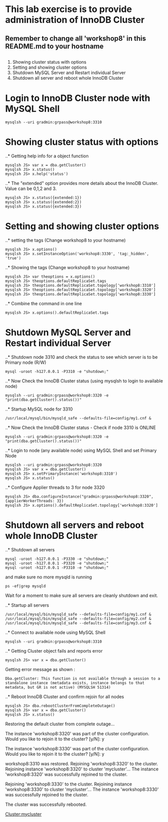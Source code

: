 # This lab exercise is to provide administration of InnoDB Cluster
## Remember to change all 'workshop8' in this README.md to your hostname
##
1. Showing cluster status with options
2. Setting and showing cluster options
3. Shutdown MySQL Server and Restart individual Server
4. Shutdown all server and reboot whole InnoDB Cluster


# Login to InnoDB Cluster node with MySQL Shell
```
mysqlsh --uri gradmin:grpass@workshop8:3310

```

# Showing cluster status with options
..* Getting help info for a object function

```
mysqlsh JS> var x = dba.getCluster()
mysqlsh JS> x.status()
mysqlsh JS> x.help('status')
```

..* The "extended" option provides more details about the InnoDB Cluster.  Value can be 0,1,2 and 3.

```
mysqlsh JS> x.status({extended:1})
mysqlsh JS> x.status({extended:2})
mysqlsh JS> x.status({extended:3})
```

# Setting and showing cluster options
..* setting the tags  (Change workshop8 to your hostname)
```
mysqlsh JS> x.options()
mysqlsh JS> x.setInstanceOption('workshop8:3330', 'tag:_hidden', 'true')
```

..* Showing the tags  (Change workshop8 to your hostname)
```
mysqlsh JS> var theoptions = x.options()
mysqlsh JS> theoptions.defaultReplicaSet.tags
mysqlsh JS> theoptions.defaultReplicaSet.topology['workshop8:3310']
mysqlsh JS> theoptions.defaultReplicaSet.topology['workshop8:3320']
mysqlsh JS> theoptions.defaultReplicaSet.topology['workshop8:3330']
```

..* Combine the command in one line
```
mysqlsh JS> x.options().defaultReplicaSet.tags

```


# Shutdown MySQL Server and Restart individual Server

..* Shutdown node 3310 and check the status to see which server is to be Primary node (R/W)

```
mysql -uroot -h127.0.0.1 -P3310 -e "shutdown;"
```

..* Now Check the InnoDB Cluster status (using mysqlsh to login to available node)
```
mysqlsh --uri gradmin:grpass@workshop8:3320 -e "print(dba.getCluster().status())"
```

..* Startup MySQL node for 3310 
```
/usr/local/mysql/bin/mysqld_safe --defaults-file=config/my1.cnf &
```

..* Now Check the InnoDB Cluster status - Check if node 3310 is ONLINE
```
mysqlsh --uri gradmin:grpass@workshop8:3320 -e "print(dba.getCluster().status())"
```

..* Login to node (any available node) using MySQL Shell and set Primary Node 
```
mysqlsh --uri gradmin:grpass@workshop8:3320
mysqlsh JS> var x = dba.getCluster()
mysqlsh JS> x.setPrimaryInstance('workshop8:3310')
mysqlsh JS> x.status()

```
..* Configure Applier threads to 3 for node 3320
```
mysqlsh JS> dba.configureInstance("gradmin:grpass@workshop8:3320", {applierWorkerThreads: 3})
mysqlsh JS> x.options().defaultReplicaSet.topology['workshop8:3320']

```

# Shutdown all servers and reboot whole InnoDB Cluster

..* Shutdown all servers
```
mysql -uroot -h127.0.0.1 -P3330 -e "shutdown;"
mysql -uroot -h127.0.0.1 -P3320 -e "shutdown;"
mysql -uroot -h127.0.0.1 -P3310 -e "shutdown;"
```
and make sure no more mysqld is running
```
ps -ef|grep mysqld
```


Wait for a moment to make sure all servers are cleanly shutdown and exit.

..* Startup  all servers

```
/usr/local/mysql/bin/mysqld_safe --defaults-file=config/my1.cnf &
/usr/local/mysql/bin/mysqld_safe --defaults-file=config/my2.cnf &
/usr/local/mysql/bin/mysqld_safe --defaults-file=config/my3.cnf &
```

..* Connect to available node using MySQL Shell
```
mysqlsh --uri gradmin:grpass@workshop8:3310
```

..* Getting Cluster object fails and reports error
```
mysqlsh JS> var x = dba.getCluster()
```

Getting error  message as shown :
```
Dba.getCluster: This function is not available through a session to a standalone instance (metadata exists, instance belongs to that metadata, but GR is not active) (MYSQLSH 51314)
```

..* Reboot InnoDB Cluster and confirm rejoin for all nodes
```
mysqlsh JS> dba.rebootClusterFromCompleteOutage()
mysqlsh JS> var x = dba.getCluster()
mysqlsh JS> x.status()
```
Restoring the default cluster from complete outage...

The instance 'workshop8:3320' was part of the cluster configuration.
Would you like to rejoin it to the cluster? [y/N]: y

The instance 'workshop8:3330' was part of the cluster configuration.
Would you like to rejoin it to the cluster? [y/N]: y

workshop8:3310 was restored.
Rejoining 'workshop8:3320' to the cluster.
Rejoining instance 'workshop8:3320' to cluster 'mycluster'...
The instance 'workshop8:3320' was successfully rejoined to the cluster.

Rejoining 'workshop8:3330' to the cluster.
Rejoining instance 'workshop8:3330' to cluster 'mycluster'...
The instance 'workshop8:3330' was successfully rejoined to the cluster.

The cluster was successfully rebooted.

<Cluster:mycluster>
```


